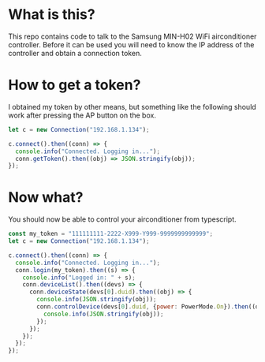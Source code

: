 What is this?
=============

This repo contains code to talk to the Samsung MIN-H02 WiFi airconditioner controller.
Before it can be used you will need to know the IP address of the controller and obtain a connection token.

How to get a token?
===================

I obtained my token by other means, but something like the following should work after pressing the AP button on the box.

```javascript
let c = new Connection("192.168.1.134");

c.connect().then((conn) => {
  console.info("Connected. Logging in...");
  conn.getToken().then((obj) => JSON.stringify(obj));
});
```

Now what?
=========

You should now be able to control your airconditioner from typescript.

```javascript
const my_token = "111111111-2222-X999-Y999-9999999999999";
let c = new Connection("192.168.1.134");

c.connect().then((conn) => {
  console.info("Connected. Logging in...");
  conn.login(my_token).then((s) => {
    console.info("Logged in: " + s);
    conn.deviceList().then((devs) => {
      conn.deviceState(devs[0].duid).then((obj) => {
        console.info(JSON.stringify(obj));
        conn.controlDevice(devs[0].duid, {power: PowerMode.On}).then((obj) => {
          console.info(JSON.stringify(obj));
        });
      });
    });
  });
});
```
